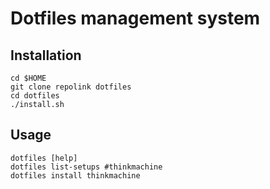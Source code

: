 # Dotfiles management system

## Installation
```
cd $HOME
git clone repolink dotfiles
cd dotfiles
./install.sh
```

## Usage
```
dotfiles [help]
dotfiles list-setups #thinkmachine
dotfiles install thinkmachine
```
